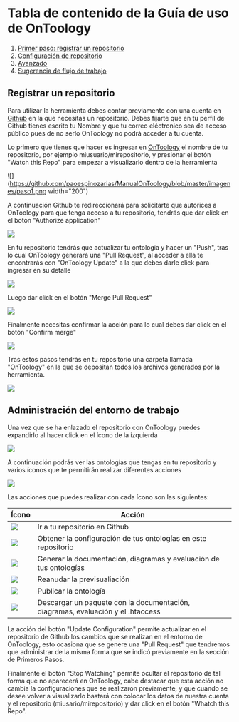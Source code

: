 # Tabla de contenido de la Guía de uso de OnToology


1. [Primer paso: registrar un repositorio](#registrar-un-repositorio)
2. [Configuración de repositorio](#)
3. [Avanzado](#)
4. [Sugerencia de flujo de trabajo](#)

## Registrar un repositorio

Para utilizar la herramienta debes contar previamente con una cuenta en [Github](http://github.com) en la que necesitas un repositorio. Debes fijarte que en tu perfil de Github tienes escrito tu Nombre y que tu correo eléctronico sea de acceso público pues de no serlo OnToology no podrá acceder a tu cuenta.

Lo primero que tienes que hacer es ingresar en [OnToology](http://ontoology.linkeddata.es/) el nombre de tu repositorio, por ejemplo miusuario/mirepositorio, y presionar el botón "Watch this Repo" para empezar a visualizarlo dentro de la herramienta

![](https://github.com/paoespinozarias/ManualOnToology/blob/master/imagenes/paso1.png width="200")


A continuación Github te redireccionará para solicitarte que autorices a OnToology para que tenga acceso a tu repositorio, tendrás que dar click en el botón "Authorize application"

![](https://github.com/paoespinozarias/ManualOnToology/blob/master/imagenes/paso2.png)

En tu repositorio tendrás que actualizar tu ontología y hacer un "Push", tras lo cual OnToology generará una "Pull Request", al acceder a ella te encontrarás con "OnToology Update" a la que debes darle click para ingresar en su detalle

![](https://github.com/paoespinozarias/ManualOnToology/blob/master/imagenes/paso3.png)

Luego dar click en el botón "Merge Pull Request"

![](https://github.com/paoespinozarias/ManualOnToology/blob/master/imagenes/paso4.png)


Finalmente necesitas confirmar la acción para lo cual debes dar click en el botón "Confirm merge"

![](https://github.com/paoespinozarias/ManualOnToology/blob/master/imagenes/paso4_1.png)


Tras estos pasos tendrás en tu repositorio una carpeta llamada "OnToology" en la que se depositan todos los archivos generados por la herramienta.

![](https://github.com/paoespinozarias/ManualOnToology/blob/master/imagenes/paso5.png)


## Administración del entorno de trabajo

Una vez que se ha enlazado el repositorio con OnToology puedes expandirlo al hacer click en el ícono de la izquierda

![](https://github.com/paoespinozarias/ManualOnToology/blob/master/imagenes/admin.png)

A continuación podrás ver las ontologías que tengas en tu repositorio y varios íconos que te permitirán realizar diferentes acciones

![](https://github.com/paoespinozarias/ManualOnToology/blob/master/imagenes/admin1.png)

Las acciones que puedes realizar con cada ícono son las siguientes:

| Ícono | Acción |
| ---------- | ---------- |
| ![](https://github.com/paoespinozarias/ManualOnToology/blob/master/imagenes/icon1.png)   | Ir a tu repositorio en Github   |
| ![](https://github.com/paoespinozarias/ManualOnToology/blob/master/imagenes/icon2.png)   | Obtener la configuración de tus ontologías en este repositorio  |
| ![](https://github.com/paoespinozarias/ManualOnToology/blob/master/imagenes/icon3.png)   | Generar la documentación, diagramas y evaluación de tus ontologías   |
| ![](https://github.com/paoespinozarias/ManualOnToology/blob/master/imagenes/icon4.png)   | Reanudar la previsualiación   |
| ![](https://github.com/paoespinozarias/ManualOnToology/blob/master/imagenes/icon6.png)   | Publicar la ontología   |
| ![](https://github.com/paoespinozarias/ManualOnToology/blob/master/imagenes/icon7.png)   | Descargar un paquete con la documentación, diagramas, evaluación y el .htaccess  | 


La acción del botón "Update Configuration" permite actualizar en el repositorio de Github los cambios que se realizan en el entorno de OnToology, esto ocasiona que se genere una "Pull Request" que tendremos que administrar de la misma forma que se indicó previamente en la sección de Primeros Pasos.

Finalmente el botón "Stop Watching" permite ocultar el repositorio de tal forma que no aparecerá en OnToology, cabe destacar que esta acción no cambia la configuraciones que se realizaron previamente, y que cuando se desee volver a visualizarlo bastará con colocar los datos de nuestra cuenta y el repositorio (miusario/mirepositorio) y dar click en el botón "Whatch this Repo".
